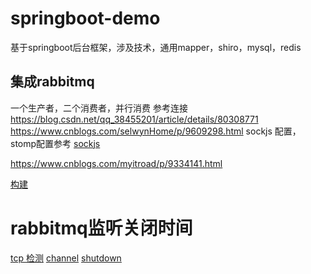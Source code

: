 # springboot-demo
基于springboot后台框架，涉及技术，通用mapper，shiro，mysql，redis
## 集成rabbitmq
一个生产者，二个消费者，并行消费
参考连接
https://blog.csdn.net/qq_38455201/article/details/80308771
https://www.cnblogs.com/selwynHome/p/9609298.html
sockjs 配置，stomp配置参考
[sockjs](https://docs.spring.io/spring-framework/docs/4.1.6.RELEASE/spring-framework-reference/html/websocket.html#websocket-fallback-sockjs-client)

https://www.cnblogs.com/myitroad/p/9334141.html

[构建](https://registry.hub.docker.com/_/rabbitmq/)

# rabbitmq监听关闭时间
[tcp 检测](https://www.rabbitmq.com/heartbeats.html#tcp-keepalives)
[channel](https://www.rabbitmq.com/channels.html)
[shutdown](https://www.rabbitmq.com/api-guide.html#shutdown)